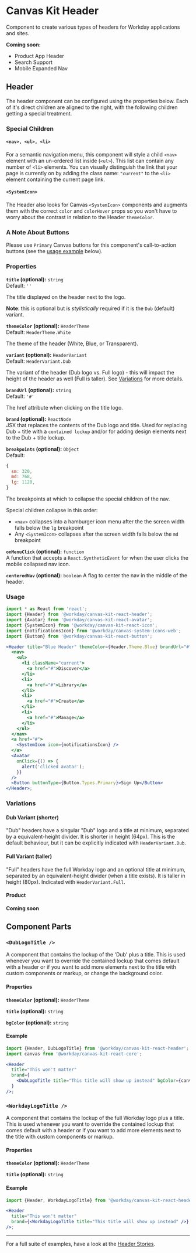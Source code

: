 # Canvas Kit Header

Component to create various types of headers for Workday applications and sites.

**Coming soon:**

- Product App Header
- Search Support
- Mobile Expanded Nav

## Header

The header component can be configured using the properties below. Each of it's direct children are
aligned to the right, with the following children getting a special treatment.

### Special Children

#### `<nav>, <ul>, <li>`

For a semantic navigation menu, this component will style a child `<nav>` element with an un-ordered
list inside (`<ul>`). This list can contain any number of `<li>` elements. You can visually
distinguish the link that your page is currently on by adding the class name: `"current"` to the
`<li>` element containing the current page link.

#### `<SystemIcon>`

The Header also looks for Canvas `<SystemIcon>` components and augments them with the correct
`color` and `colorHover` props so you won't have to worry about the contrast in relation to the
Header `themeColor`.

### A Note About Buttons

Please use `Primary` Canvas buttons for this component's call-to-action buttons (see the
[usage example](#usage) below).

### Properties

**`title` (optional):** `string`  
Default: `''`

The title displayed on the header next to the logo.

**Note**: this is optional but is _stylistically_ required if it is the `Dub` (default) variant.

**`themeColor` (optional):** `HeaderTheme`  
Default: `HeaderTheme.White`

The theme of the header (White, Blue, or Transparent).

**`variant` (optional):** `HeaderVariant`  
Default: `HeaderVariant.Dub`

The variant of the header (Dub logo vs. Full logo) - this will impact the height of the header as
well (Full is taller). See [Variations](#variations) for more details.

**`brandUrl` (optional):** `string`  
Default: `'#'`

The href attribute when clicking on the title logo.

**`brand` (optional):** `ReactNode`  
JSX that replaces the contents of the Dub logo and title. Used for replacing Dub + title with a
`contained lockup` and/or for adding design elements next to the Dub + title lockup.

**`breakpoints` (optional):** `Object`  
Default:

```js
{
  sm: 320,
  md: 768,
  lg: 1120,
}
```

The breakpoints at which to collapse the special children of the nav.

Special children collapse in this order:

- `<nav>` collapses into a hamburger icon menu after the the screen width falls below the `lg`
  breakpoint
- Any `<SystemIcon>` collapses after the screen width falls below the `md` breakpoint

**`onMenuClick` (optional):** `function`  
A function that accepts a `React.SyntheticEvent` for when the user clicks the mobile collapsed nav
icon.

**`centeredNav` (optional):** `boolean` A flag to center the nav in the middle of the header.

### Usage

```jsx
import * as React from 'react';
import {Header} from '@workday/canvas-kit-react-header';
import {Avatar} from '@workday/canvas-kit-react-avatar';
import {SystemIcon} from '@workday/canvas-kit-react-icon';
import {notificationsIcon} from '@workday/canvas-system-icons-web';
import {Button} from '@workday/canvas-kit-react-button';

<Header title="Blue Header" themeColor={Header.Theme.Blue} brandUrl="#">
  <nav>
    <ul>
      <li className="current">
        <a href="#">Discover</a>
      </li>
      <li>
        <a href="#">Library</a>
      </li>
      <li>
        <a href="#">Create</a>
      </li>
      <li>
        <a href="#">Manage</a>
      </li>
    </ul>
  </nav>
  <a href="#">
    <SystemIcon icon={notificationsIcon} />
  </a>
  <Avatar
    onClick={() => {
      alert('clicked avatar');
    }}
  />
  <Button buttonType={Button.Types.Primary}>Sign Up</Button>
</Header>;
```

### Variations

#### Dub Variant (shorter)

"Dub" headers have a singular "Dub" logo and a title at minimum, separated by a equivalent-height
divider. It is shorter in height (64px). This is the default behaviour, but it can be explicitly
indicated with `HeaderVariant.Dub`.

#### Full Variant (taller)

"Full" headers have the full Workday logo and an optional title at minimum, separated by an
equivalent-height divider (when a title exists). It is taller in height (80px). Indicated with
`HeaderVariant.Full`.

#### Product

**Coming soon**

## Component Parts

### `<DubLogoTitle />`

A component that contains the lockup of the 'Dub' plus a title. This is used whenever you want to
override the contained lockup that comes default with a header or if you want to add more elements
next to the title with custom components or markup, or change the background color.

#### Properties

**`themeColor` (optional):** `HeaderTheme`

**`title` (optional):** `string`

**`bgColor` (optional):** `string`

#### Example

```jsx
import {Header, DubLogoTitle} from '@workday/canvas-kit-react-header';
import canvas from '@workday/canvas-kit-react-core';

<Header
  title="This won't matter"
  brand={
    <DubLogoTitle title="This title will show up instead" bgColor={canvas.colors.blueberry600} />
  }
/>;
```

### `<WorkdayLogoTitle />`

A component that contains the lockup of the full Workday logo plus a title. This is used whenever
you want to override the contained lockup that comes default with a header or if you want to add
more elements next to the title with custom components or markup.

#### Properties

**`themeColor` (optional):** `HeaderTheme`

**`title` (optional):** `string`

#### Example

```jsx
import {Header, WorkdayLogoTitle} from '@workday/canvas-kit-react-header';

<Header
  title="This won't matter"
  brand={<WorkdayLogoTitle title="This title will show up instead" />}
/>;
```

---

For a full suite of examples, have a look at the [Header Stories](./stories.tsx).

